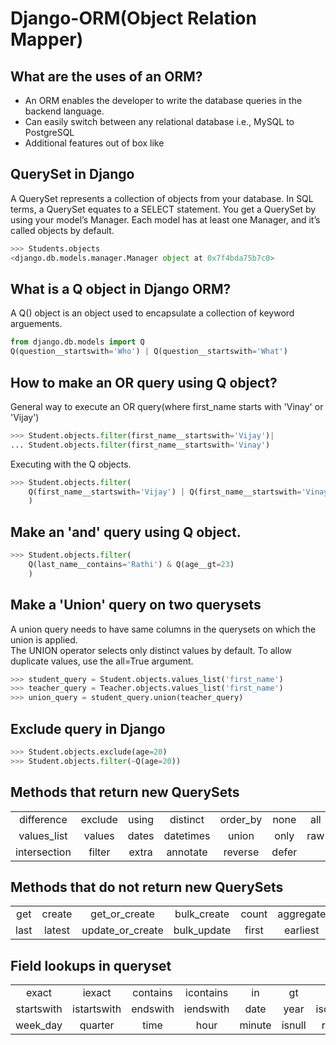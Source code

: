 # Django-ORM(Object Relation Mapper)

## What are the uses of an ORM?
- An ORM enables the developer to write the database queries in the backend language. 
- Can easily switch between any relational database i.e., MySQL to PostgreSQL
- Additional features out of box like

## QuerySet in Django
A QuerySet represents a collection of objects from your database. In SQL terms, a QuerySet equates to a SELECT statement. You get a QuerySet by using your model’s Manager. Each model has at least one Manager, and it’s called objects by default. 
```python
>>> Students.objects
<django.db.models.manager.Manager object at 0x7f4bda75b7c0>
```

## What is a Q object in Django ORM?
A Q() object is an object used to encapsulate a collection of keyword arguements. 
```python
from django.db.models import Q
Q(question__startswith='Who') | Q(question__startswith='What')
```

## How to make an OR query using Q object?
General way to execute an OR query(where first_name starts with 'Vinay' or 'Vijay')
```python
>>> Student.objects.filter(first_name__startswith='Vijay')|
... Student.objects.filter(first_name__startswith='Vinay')
```
Executing with the Q objects.
```python
>>> Student.objects.filter(
    Q(first_name__startswith='Vijay') | Q(first_name__startswith='Vinay')
    )
```
## Make an 'and' query using Q object.
```python
>>> Student.objects.filter(
    Q(last_name__contains='Rathi') & Q(age__gt=23)
    )
```

## Make a 'Union' query on two querysets
A union query needs to have same columns in the querysets on which the union is applied. <br>
The UNION operator selects only distinct values by default. To allow duplicate values, use the all=True argument.
```python
>>> student_query = Student.objects.values_list('first_name')
>>> teacher_query = Teacher.objects.values_list('first_name')
>>> union_query = student_query.union(teacher_query)
```

## Exclude query in Django
```python
>>> Student.objects.exclude(age=20)
>>> Student.objects.filter(~Q(age=20))
```

## Methods that return new QuerySets
|        |         |         |         |         |         |         |         |
| :-----:|:-------:|:-------:|:-------:|:-------:|:-------:|:-------:|:-------:|
| difference   | exclude | using | distinct  | order_by | none  | all | prefetch_related  |
| values_list  | values  | dates | datetimes | union    | only  | raw | select_related    |
| intersection | filter  | extra | annotate  | reverse  | defer |     | select_for_update |

## Methods that do not return new QuerySets
|        |         |         |         |         |         |         |         |         |
| :-----:|:-------:|:-------:|:-------:|:-------:|:-------:|:-------:|:-------:|:-------:|
| get  | create  | get_or_create    | bulk_create | count | aggregate | in_bulk | update | explain  |
| last | latest  | update_or_create | bulk_update | first | earliest  | exists  | delete | iterator |

## Field lookups in queryset
|        |         |         |         |       |         |         |         |
| :-----:|:-------:|:-------:|:-------:|:-----:|:-------:|:-------:|:-------:|
| exact | iexact | contains | icontains | in | gt | gte | lt | lte | range |
| startswith | istartswith | endswith | iendswith | date | year | iso_year | month | day | week |
| week_day | quarter | time | hour | minute | isnull | regex | iregex |
